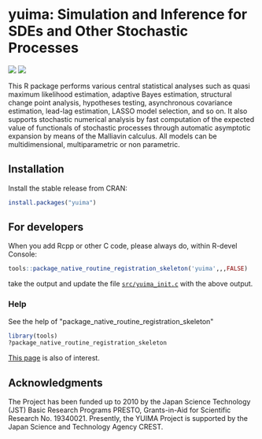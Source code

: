 # yuima: Simulation and Inference for SDEs and Other Stochastic Processes

[![](https://cranlogs.r-pkg.org/badges/grand-total/yuima?color=blue)](https://cran.r-project.org/package=yuima) [![](https://img.shields.io/badge/doi-10.18637%2Fjss.v057.i04-orange)](https://doi.org/10.18637/jss.v057.i04)

This R package performs various central statistical analyses such as quasi maximum likelihood estimation, adaptive Bayes estimation, structural change point analysis, hypotheses testing, asynchronous covariance estimation, lead-lag estimation, LASSO model selection, and so on. It also supports stochastic numerical analysis by fast computation of the expected value of functionals of stochastic processes through automatic asymptotic expansion by means of the Malliavin calculus. All models can be multidimensional, multiparametric or non parametric.

## Installation

Install the stable release from CRAN:

```R
install.packages("yuima")
```

## For developers

When you add Rcpp or other C code, please always do, within R-devel Console:

```R
tools::package_native_routine_registration_skeleton('yuima',,,FALSE)
```

take the output and update the file [`src/yuima_init.c`](https://github.com/yuimaproject/yuima/blob/main/src/yuima_init.c) with the above output.

### Help

See the help of "package_native_routine_registration_skeleton"

```R
library(tools)
?package_native_routine_registration_skeleton
```

[This page](https://stackoverflow.com/questions/42313373/r-cmd-check-note-found-no-calls-to-r-registerroutines-r-usedynamicsymbols) is also of interest.

## Acknowledgments

The Project has been funded up to 2010 by the Japan Science Technology (JST) Basic Research Programs PRESTO, Grants-in-Aid for Scientific Research No. 19340021. Presently, the YUIMA Project is supported by the Japan Science and Technology Agency CREST.

